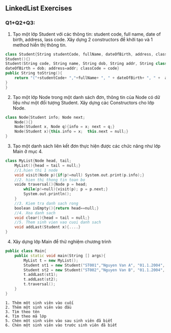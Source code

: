 ## LinkedList Exercises
### Q1+Q2+Q3:
1. Tạo một lớp Student với các thông tin: student code, full name, date of birth, address, lass code. Xây dựng 2 constructors để khởi tạo và 1 method hiển thị thông tin.
```cpp
class Student{String studentCode, fullName, dateOfBirth, address, classCode;
Student(){}
Student(String code, String name, String dob, String addr, String class){studentCode= code; fullName = name; 
dateOfBirth = dob; address=addr; classCode = code}
public String toString(){
    return "("+studentCode+ ","+fullName+ ", " + dateOfBirth+ ", " +  address+ ", " + classCode + ") ";
}
}
```

2. Tạo một lớp Node trong một danh sách đơn, thông tin của Node có dữ liệu như một đối tượng Student. Xây dựng các Constructors cho lớp Node.
```cpp
class Node{Student info; Node next;
    Node(){}
    Node(Student x, Node q){info = x; next = q;}
    Node(Student x){this.info = x;  this.next = null;}
}
```

3. Tạo một danh sách liên kết đơn thực hiện được các chức năng như lớp Main ở mục 4.
```cpp
class MyList{Node head, tail;
    MyList(){head = tail = null;}
    //1.hien thi 1 node
    void visit(Node p){if(p!=null) System.out.print(p.info);}
    //2. hien thi thong tin toan bo
    voide traversal(){Node p = head;
        while(p!=null){visit(p); p = p.next;}
        System.out.println();
    }
    //3. Kiem tra danh sach rong
    boolean isEmpty(){return head==null;}
    //4. Xoa danh sach
    void clear(){head = tail = null;}
    //5. Them sinh vien vao cuoi danh sach
    void addLast(Student x){....}
}
```
4. Xây dựng lớp Main để thử nghiệm chương trình
```cpp
public class Main{
    public static void main(String [] args){
        MyList t = new MyList();
        Student st1 = new Student("ST001","Nguyen Van A", "01.1.2004", "Hoan Kiem", "SE10001");
        Student st2 = new Student("ST002","Nguyen Van B", "01.1.2004", "Hoan Kiem", "SE10001");
        t.addLast(st1);
        t.addLast(st2);
        t.traversal();
    }
}
```
    1. Thêm một sinh viên vào cuối
    2. Thêm một sinh viên vào đầu
    3. Tìm theo tên
    4. Tìm theo mã lớp
    5. Chèn một sinh viên vào sau sinh viên đã biết
    6. Chèn một sinh viên vào trước sinh viên đã biết
